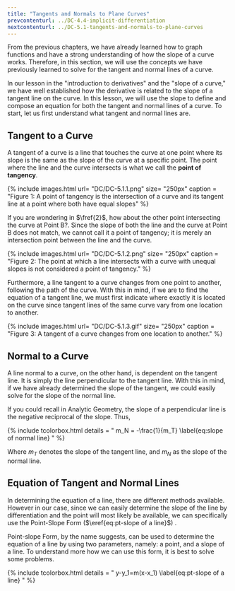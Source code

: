 ```yaml
---
title: "Tangents and Normals to Plane Curves"
prevcontenturl: ../DC-4.4-implicit-differentiation
nextcontenturl: ../DC-5.1-tangents-and-normals-to-plane-curves
---
```




From the previous chapters, we have already learned how to graph functions and have a strong understanding of how the slope of a curve works. Therefore, in this section, we will use the concepts we have previously learned to solve for the tangent and normal lines of a curve.

In our lesson in the "introduction to derivatives" and the "slope of a curve," we have well established how the derivative is related to the slope of a tangent line on the curve. In this lesson, we will use the slope to define and compose an equation for both the tangent and normal lines of a curve.
To start, let us first understand what tangent and normal lines are.

## Tangent to a Curve
A tangent of a curve is a line that touches the curve at one point where its slope is the same as the slope of the curve at a specific point. 
The point where the line and the curve intersects is what we call the **point of tangency**.

{% include images.html 
    url= "DC/DC-5.1.1.png" 
    size= "250px"
    caption = "Figure 1: A point of tangency is the intersection of a curve and its tangent line at a point where both have equal slopes"
%}

If you are wondering in $\fref{2}$, how about the other point intersecting the curve at Point B?. Since the slope of both the line and the curve at Point B does not match, we cannot call it a point of tangency; it is merely an intersection point between the line and the curve. 


{% include images.html 
    url= "DC/DC-5.1.2.png" 
    size= "250px"
    caption = "Figure 2: The point at which a line intersects with a curve with unequal slopes is not considered a point of tangency."
%}



Furthermore, a line tangent to a curve changes from one point to another, following the path of the curve. With this in mind, if we are to find the equation of a tangent line, we must first indicate where exactly it is located on the curve since tangent lines of the same curve vary from one location to another.


{% include images.html 
    url= "DC/DC-5.1.3.gif" 
    size= "250px"
    caption = "Figure 3: A tangent of a curve changes from one location to another."
%}



## Normal to a Curve
A line normal to a curve, on the other hand, is dependent on the tangent line. It is simply the line perpendicular to the tangent line.  With this in mind, if we have already determined the slope of the tangent, we could easily solve for the slope of the normal line.

If you could recall in Analytic Geometry, the slope of a perpendicular line is the negative reciprocal of the slope. Thus, 

{% include tcolorbox.html
    details = "
        m_N = -\frac{1}{m_T}
        \label{eq:slope of normal line}
    "
%}

Where $m_T$ denotes the slope of the tangent line, and $m_N$ as the slope of the normal line.


## Equation of Tangent and Normal Lines
In determining the equation of a line, there are different methods available. However in our case, since we can easily determine the slope of the line by differentiation and the point will most likely be available, we can specifically use the Point-Slope Form ($\eref{eq:pt-slope of a line}$) .

Point-slope Form, by the name suggests, can be used to determine the equation of a line by using two parameters, namely: a point, and a slope of a line. To understand more how we can use this form, it is best to solve some problems.





{% include tcolorbox.html
    details = "
        y-y_1=m(x-x_1)
        \label{eq:pt-slope of a line}
    "
%}